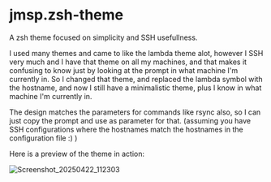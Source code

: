 # jmsp.zsh-theme
A zsh theme focused on simplicity and SSH usefullness.

I used many themes and came to like the lambda theme alot, however I SSH very much
and I have that theme on all my machines, and that makes it confusing to know just
by looking at the prompt in what machine I'm currently in. So I changed that theme,
and replaced the lambda symbol with the hostname, and now I still have a minimalistic
theme, plus I know in what machine I'm currently in.

The design matches the parameters for commands like rsync also, so I can just copy
the prompt and use as parameter for that. (assuming you have SSH configurations where
the hostnames match the hostnames in the configuration file :) )

Here is a preview of the theme in action:

![Screenshot_20250422_112303](https://github.com/user-attachments/assets/666a7cc6-f6be-4aef-b49d-d86818ce7d5f)

